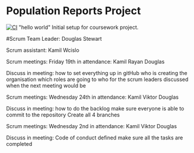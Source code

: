 # Population Reports Project

[![CI](https://github.com/V8kt8r/devops/actions/workflows/ci.yml/badge.svg)](https://github.com/V8kt8r/devops/actions/workflows/ci.yml)
"hello world"
Initial setup for coursework project.

#Scrum Team Leader:
Douglas Stewart

Scrum assistant:
Kamil Wcislo

Scrum meetings:
Friday 19th
in attendance:
    Kamil
    Rayan
    Douglas

Discuss in meeting:
    how to set everything up in gitHub
    who is creating the organisation 
    which roles are going to who for the scrum leaders
    discussed when the next meeting would be

Scrum meetings:
Wednesday 24th
in attendance:
    Kamil
    Viktor
    Douglas

Discuss in meeting:
    how to do the backlog
    make sure everyone is able to commit to the repository
    Create all 4 branches 


Scrum meetings:
Wednesday 2nd
in attendance:
    Kamil
    Viktor
    Douglas    

Discuss in meeting:
    Code of conduct defined
    make sure all the tasks are completed
    



